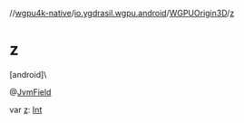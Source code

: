 //[wgpu4k-native](../../../index.md)/[io.ygdrasil.wgpu.android](../index.md)/[WGPUOrigin3D](index.md)/[z](z.md)

# z

[android]\

@[JvmField](https://kotlinlang.org/api/core/kotlin-stdlib/kotlin.jvm/-jvm-field/index.html)

var [z](z.md): [Int](https://kotlinlang.org/api/core/kotlin-stdlib/kotlin/-int/index.html)